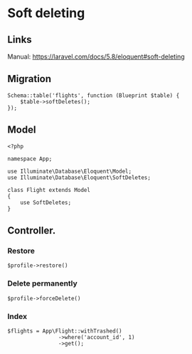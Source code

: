 # Soft deleting
## Links
Manual: https://laravel.com/docs/5.8/eloquent#soft-deleting

## Migration
````
Schema::table('flights', function (Blueprint $table) {
    $table->softDeletes();
});
````
## Model
````
<?php

namespace App;

use Illuminate\Database\Eloquent\Model;
use Illuminate\Database\Eloquent\SoftDeletes;

class Flight extends Model
{
    use SoftDeletes;
}
````
## Controller. 
### Restore
````
$profile->restore()
````
### Delete permanently
````
$profile->forceDelete()
````
### Index
````
$flights = App\Flight::withTrashed()
                ->where('account_id', 1)
                ->get();
````
